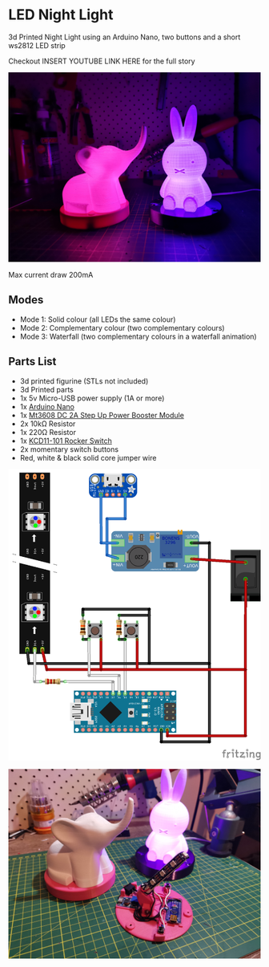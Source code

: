 # LED Night Light
3d Printed Night Light using an Arduino Nano, two buttons and a short ws2812 LED strip

Checkout INSERT YOUTUBE LINK HERE for the full story

![Finished Night Lights](img/finished.jpg "Finished Night Lights")

Max current draw 200mA

## Modes
  - Mode 1: Solid colour (all LEDs the same colour)
  - Mode 2: Complementary colour (two complementary colours)
  - Mode 3: Waterfall (two complementary colours in a waterfall animation)

## Parts List
- 3d printed figurine (STLs not included)
- 3d Printed parts
- 1x 5v Micro-USB power supply (1A or more)
- 1x [Arduino Nano](https://core-electronics.com.au/arduino-nano-v3-2.html)
- 1x [Mt3608 DC 2A Step Up Power Booster Module](https://www.addicore.com/MT3608-Boost-Converter-p/ad300.htm)
- 2x 10kΩ Resistor
- 1x 220Ω Resistor
- 1x [KCD11-101 Rocker Switch](http://www.sqele.com/en/content/?780.html)
- 2x momentary switch buttons
- Red, white & black solid core jumper wire

![Circuit Design](designs/circuit_design_bb.png)

![Open](img/open.jpg)
